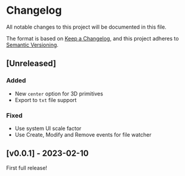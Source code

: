 # Changelog

All notable changes to this project will be documented in this file.

The format is based on [Keep a Changelog](https://keepachangelog.com/en/1.0.0/),
and this project adheres to [Semantic Versioning](https://semver.org/spec/v2.0.0.html).

## [Unreleased]

### Added
- New `center` option for 3D primitives
- Export to `txt` file support

### Fixed
- Use system UI scale factor
- Use Create, Modify and Remove events for file watcher

## [v0.0.1] - 2023-02-10

First full release!

